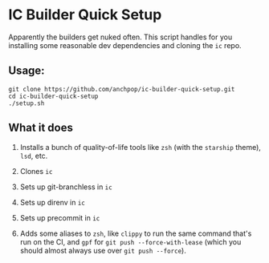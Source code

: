 # IC Builder Quick Setup

Apparently the builders get nuked often. This script handles for you installing some reasonable dev dependencies and cloning the `ic` repo.

## Usage:

```
git clone https://github.com/anchpop/ic-builder-quick-setup.git
cd ic-builder-quick-setup
./setup.sh
```

## What it does

1. Installs a bunch of quality-of-life tools like `zsh` (with the `starship` theme), `lsd`, etc.

1. Clones `ic`

1. Sets up git-branchless in `ic`

1. Sets up direnv in `ic`

1. Sets up precommit in `ic`

1. Adds some aliases to `zsh`, like `clippy` to run the same command that's run on the CI, and `gpf` for `git push --force-with-lease` (which you should almost always use over `git push --force`). 

